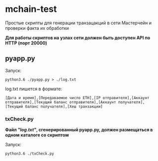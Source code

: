 # mchain-test
Простые скрипты для генерации транзацакций в сети Мастерчейн и проверки факта их обработки

**Для работы скриптов на узлах сети должен быть доступен API по HTTP (порт 20000)**

## pyapp.py
Запуск: 
```pyapp
python3.6 ./pyapp.py > ./log.txt
```

log.txt пишется в формате:
```
[Дата и время],[Передаваемое число ETH],[IP отправителя],[Аккаунт отправителя],[Текущий баланс отправителя],[Аккаунт получателя],[Текущий баланс получателя],[Хеш транзакции]
```

### txCheck.py
**Файл ***"log.txt"***, сгенерированный pyapp.py, должен размещаться в одном каталоге со скриптом**

Запуск: 
```txCheck
python3.6 ./txCheck.py
```
